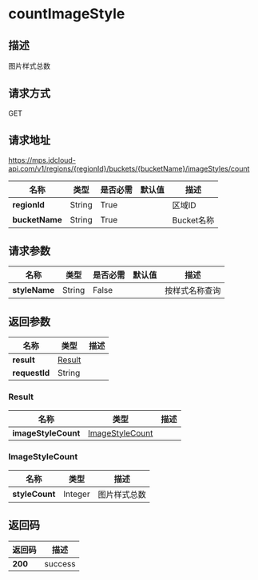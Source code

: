 # countImageStyle


## 描述
图片样式总数

## 请求方式
GET

## 请求地址
https://mps.jdcloud-api.com/v1/regions/{regionId}/buckets/{bucketName}/imageStyles/count

|名称|类型|是否必需|默认值|描述|
|---|---|---|---|---|
|**regionId**|String|True| |区域ID|
|**bucketName**|String|True| |Bucket名称|

## 请求参数
|名称|类型|是否必需|默认值|描述|
|---|---|---|---|---|
|**styleName**|String|False| |按样式名称查询|


## 返回参数
|名称|类型|描述|
|---|---|---|
|**result**|[Result](user-content-countimagestyle#result)| |
|**requestId**|String| |

### <div id="result">Result</div>
|名称|类型|描述|
|---|---|---|
|**imageStyleCount**|[ImageStyleCount](user-content-countimagestyle#imagestylecount)| |
### <div id="imagestylecount">ImageStyleCount</div>
|名称|类型|描述|
|---|---|---|
|**styleCount**|Integer|图片样式总数|

## 返回码
|返回码|描述|
|---|---|
|**200**|success|
